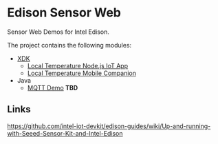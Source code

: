 Edison Sensor Web
=================

Sensor Web Demos for Intel Edison.

The project contains the following modules:

- [XDK](https://software.intel.com/en-us/html5/xdk-iot)
  - [Local Temperature Node.js IoT App](node/LocalTemperature)
  - [Local Temperature Mobile Companion](mobile/LocalTemperatureApp)
- Java
  - [MQTT Demo](mqttdemo) **TBD**


Links
-------------------------------------

https://github.com/intel-iot-devkit/edison-guides/wiki/Up-and-running-with-Seeed-Sensor-Kit-and-Intel-Edison